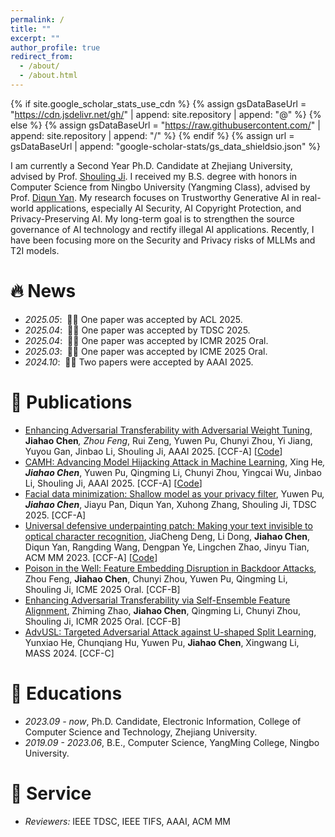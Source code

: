 ```yaml
---
permalink: /
title: ""
excerpt: ""
author_profile: true
redirect_from: 
  - /about/
  - /about.html
---
```


{% if site.google_scholar_stats_use_cdn %}
{% assign gsDataBaseUrl = "https://cdn.jsdelivr.net/gh/" | append: site.repository | append: "@" %}
{% else %}
{% assign gsDataBaseUrl = "https://raw.githubusercontent.com/" | append: site.repository | append: "/" %}
{% endif %}
{% assign url = gsDataBaseUrl | append: "google-scholar-stats/gs_data_shieldsio.json" %}

<span class='anchor' id='about-me'></span>

I am currently a Second Year Ph.D. Candidate at Zhejiang University, advised by Prof. [Shouling Ji](https://scholar.google.com/citations?user=5HoF_9oAAAAJ). I received my B.S. degree with honors in Computer Science from Ningbo University (Yangming Class), advised by Prof. [Diqun Yan](http://www.yandiqun.com/). My research focuses on Trustworthy Generative AI in real-world applications, especially AI Security, AI Copyright Protection, and Privacy-Preserving AI. My long-term goal is to strengthen the source governance of AI technology and rectify illegal AI applications. Recently, I have been focusing more on the Security and Privacy risks of MLLMs and T2I models. 


# 🔥 News
- *2025.05*: &nbsp;🎉🎉 One paper was accepted by ACL 2025.
- *2025.04*: &nbsp;🎉🎉 One paper was accepted by TDSC 2025.
- *2025.04*: &nbsp;🎉🎉 One paper was accepted by ICMR 2025 Oral.
- *2025.03*: &nbsp;🎉🎉 One paper was accepted by ICME 2025 Oral.
- *2024.10*: &nbsp;🎉🎉 Two papers were accepted by AAAI 2025.

# 📝 Publications 

- [Enhancing Adversarial Transferability with Adversarial Weight Tuning](https://ojs.aaai.org/index.php/AAAI/article/view/32203), **Jiahao Chen**<sup>*</sup>, Zhou Feng<sup>*</sup>, Rui Zeng, Yuwen Pu, Chunyi Zhou, Yi Jiang, Yuyou Gan, Jinbao Li, Shouling Ji, AAAI 2025. [CCF-A] [[Code](https://github.com/xaddwell/AWT)]
- [CAMH: Advancing Model Hijacking Attack in Machine Learning](https://ojs.aaai.org/index.php/AAAI/article/view/33884), Xing He<sup>*</sup>, **Jiahao Chen**<sup>*</sup>, Yuwen Pu, Qingming Li, Chunyi Zhou, Yingcai Wu, Jinbao Li, Shouling Ji, AAAI 2025. [CCF-A] [[Code](https://github.com/healthandAI/CAMH)]
- [Facial data minimization: Shallow model as your privacy filter](https://ieeexplore.ieee.org/abstract/document/10975146/), Yuwen Pu<sup>*</sup>, **Jiahao Chen**<sup>*</sup>, Jiayu Pan, Diqun Yan, Xuhong Zhang, Shouling Ji, TDSC 2025. [CCF-A]
- [Universal defensive underpainting patch: Making your text invisible to optical character recognition](https://dl.acm.org/doi/abs/10.1145/3581783.3613768), JiaCheng Deng, Li Dong, **Jiahao Chen**, Diqun Yan, Rangding Wang, Dengpan Ye, Lingchen Zhao, Jinyu Tian, ACM MM 2023. [CCF-A] [[Code](https://github.com/QRICKDD/UDUP)]
- [Poison in the Well: Feature Embedding Disruption in Backdoor Attacks](), Zhou Feng, **Jiahao Chen**, Chunyi Zhou, Yuwen Pu, Qingming Li, Shouling Ji, ICME 2025 Oral. [CCF-B]
- [Enhancing Adversarial Transferability via Self-Ensemble Feature Alignment](), Zhiming Zhao, **Jiahao Chen**, Qingming Li, Chunyi Zhou, Shouling Ji, ICMR 2025 Oral. [CCF-B]
- [AdvUSL: Targeted Adversarial Attack against U-shaped Split Learning](), Yunxiao He, Chunqiang Hu, Yuwen Pu, **Jiahao Chen**, Xingwang Li, MASS 2024. [CCF-C]

<!-- # 🎖 Honors and Awards
- *2021.10* Lorem ipsum dolor sit amet, consectetur adipiscing elit. Vivamus ornare aliquet ipsum, ac tempus justo dapibus sit amet. 
- *2021.09* Lorem ipsum dolor sit amet, consectetur adipiscing elit. Vivamus ornare aliquet ipsum, ac tempus justo dapibus sit amet.  -->

# 📖 Educations
- *2023.09 - now*, Ph.D. Candidate, Electronic Information, College of Computer Science and Technology, Zhejiang University.
- *2019.09 - 2023.06*, B.E., Computer Science, YangMing College, Ningbo University.

# 💬 Service
- *Reviewers:* IEEE TDSC, IEEE TIFS, AAAI, ACM MM

<!-- # 💻 Internships
- *2024.05 - 2020.02*, [Ant](https://github.com/), Hangzhou. -->
